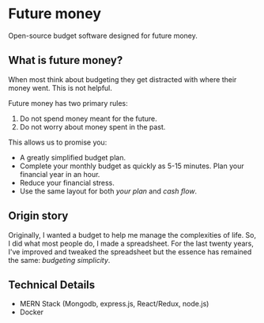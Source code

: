 # Future money

Open-source budget software designed for future money.

## What is future money?

When most think about budgeting they get distracted with where their money went. This is not helpful.

Future money has two primary rules:
1. Do not spend money meant for the future.
2. Do not worry about money spent in the past.

This allows us to promise you:

- A greatly simplified budget plan.
- Complete your monthly budget as quickly as 5-15 minutes. Plan your financial year in an hour.
- Reduce your financial stress.
- Use the same layout for both *your plan* and *cash flow*.

## Origin story

Originally, I wanted a budget to help me manage the complexities of life. So, I did what 
most people do, I made a spreadsheet. For the last twenty years, I've improved and tweaked 
the spreadsheet but the essence has remained the same: *budgeting simplicity*.

## Technical Details

- MERN Stack (Mongodb, express.js, React/Redux, node.js)
- Docker
